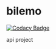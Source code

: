 # bilemo

[![Codacy Badge](https://api.codacy.com/project/badge/Grade/31f13c1f3eee4d5d87104fa9bbd1f00b)](https://app.codacy.com/gh/Fossette7/bilemo?utm_source=github.com&utm_medium=referral&utm_content=Fossette7/bilemo&utm_campaign=Badge_Grade_Settings)

api project
